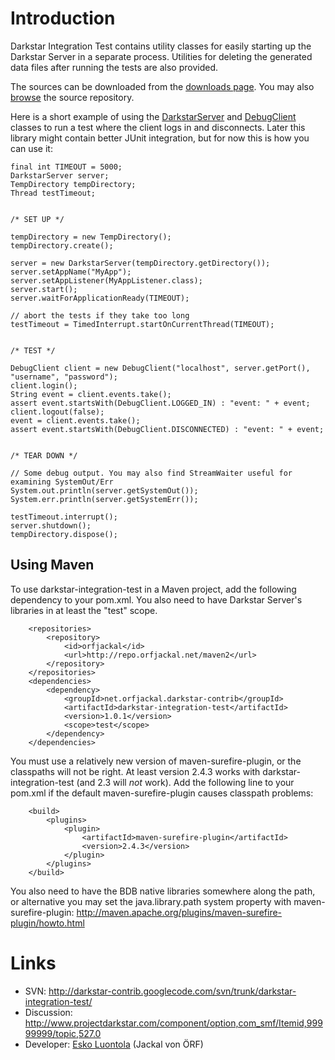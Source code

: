 # Introduction #

Darkstar Integration Test contains utility classes for easily starting up the Darkstar Server in a separate process. Utilities for deleting the generated data files after running the tests are also provided.

The sources can be downloaded from the [downloads page](http://code.google.com/p/darkstar-contrib/downloads/list). You may also [browse](http://code.google.com/p/darkstar-contrib/source/browse/trunk/darkstar-integration-test/) the source repository.

Here is a short example of using the [DarkstarServer](http://code.google.com/p/darkstar-contrib/source/browse/trunk/darkstar-integration-test/src/main/java/net/orfjackal/darkstar/integration/DarkstarServer.java) and [DebugClient](http://code.google.com/p/darkstar-contrib/source/browse/trunk/darkstar-integration-test/src/main/java/net/orfjackal/darkstar/integration/DebugClient.java) classes to run a test where the client logs in and disconnects. Later this library might contain better JUnit integration, but for now this is how you can use it:

```
final int TIMEOUT = 5000;
DarkstarServer server;
TempDirectory tempDirectory;
Thread testTimeout;


/* SET UP */

tempDirectory = new TempDirectory();
tempDirectory.create();

server = new DarkstarServer(tempDirectory.getDirectory());
server.setAppName("MyApp");
server.setAppListener(MyAppListener.class);
server.start();
server.waitForApplicationReady(TIMEOUT);

// abort the tests if they take too long
testTimeout = TimedInterrupt.startOnCurrentThread(TIMEOUT);


/* TEST */

DebugClient client = new DebugClient("localhost", server.getPort(), "username", "password");
client.login();
String event = client.events.take();
assert event.startsWith(DebugClient.LOGGED_IN) : "event: " + event;
client.logout(false);
event = client.events.take();
assert event.startsWith(DebugClient.DISCONNECTED) : "event: " + event;


/* TEAR DOWN */

// Some debug output. You may also find StreamWaiter useful for examining SystemOut/Err
System.out.println(server.getSystemOut());
System.err.println(server.getSystemErr());

testTimeout.interrupt();
server.shutdown();
tempDirectory.dispose();
```


## Using Maven ##

To use darkstar-integration-test in a Maven project, add the following dependency to your pom.xml. You also need to have Darkstar Server's libraries in at least the "test" scope.

```
    <repositories>
        <repository>
            <id>orfjackal</id>
            <url>http://repo.orfjackal.net/maven2</url>
        </repository>
    </repositories>
    <dependencies>
        <dependency>
            <groupId>net.orfjackal.darkstar-contrib</groupId>
            <artifactId>darkstar-integration-test</artifactId>
            <version>1.0.1</version>
            <scope>test</scope>
        </dependency>
    </dependencies>
```

You must use a relatively new version of maven-surefire-plugin, or the classpaths will not be right. At least version 2.4.3 works with darkstar-integration-test (and 2.3 will _not_ work). Add the following line to your pom.xml if the default maven-surefire-plugin causes classpath problems:

```
    <build>
        <plugins>
            <plugin>
                <artifactId>maven-surefire-plugin</artifactId>
                <version>2.4.3</version>
            </plugin>
        </plugins>
    </build>
```

You also need to have the BDB native libraries somewhere along the path, or alternative you may set the java.library.path system property with maven-surefire-plugin: http://maven.apache.org/plugins/maven-surefire-plugin/howto.html


# Links #

  * SVN: http://darkstar-contrib.googlecode.com/svn/trunk/darkstar-integration-test/
  * Discussion: http://www.projectdarkstar.com/component/option,com_smf/Itemid,99999999/topic,527.0
  * Developer: [Esko Luontola](http://www.orfjackal.net/) (Jackal von ÖRF)